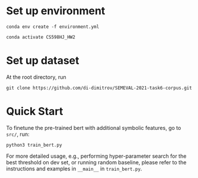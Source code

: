 # Set up environment
```
conda env create -f environment.yml
```
```
conda activate CS598HJ_HW2
```

# Set up dataset
At the root directory, run

```
git clone https://github.com/di-dimitrov/SEMEVAL-2021-task6-corpus.git
```

# Quick Start
To finetune the pre-trained bert with additional symbolic features, go to `src/`, run:

```
python3 train_bert.py
```

For more detailed usage, e.g., performing hyper-parameter search for the best threshold on dev set, or running random baseline, please refer to the instructions and examples in `__main__` in `train_bert.py`.
